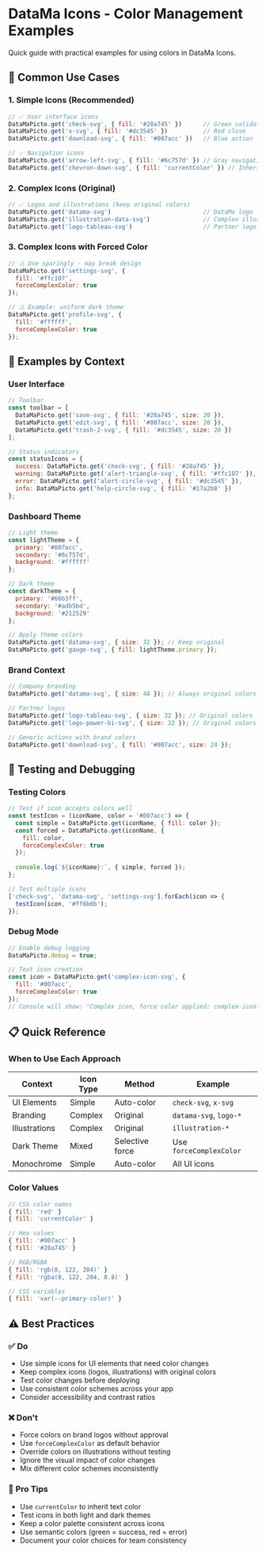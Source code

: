 # DataMa Icons - Color Management Examples

Quick guide with practical examples for using colors in DataMa Icons.

## 🎯 Common Use Cases

### 1. Simple Icons (Recommended)
```javascript
// ✅ User interface icons
DataMaPicto.get('check-svg', { fill: '#28a745' })      // Green validation
DataMaPicto.get('x-svg', { fill: '#dc3545' })          // Red close
DataMaPicto.get('download-svg', { fill: '#007acc' })   // Blue action

// ✅ Navigation icons
DataMaPicto.get('arrow-left-svg', { fill: '#6c757d' }) // Gray navigation
DataMaPicto.get('chevron-down-svg', { fill: 'currentColor' }) // Inherits from parent
```

### 2. Complex Icons (Original)
```javascript
// ✅ Logos and illustrations (keep original colors)
DataMaPicto.get('datama-svg')                          // DataMa logo
DataMaPicto.get('illustration-data-svg')               // Complex illustration
DataMaPicto.get('logo-tableau-svg')                    // Partner logo
```

### 3. Complex Icons with Forced Color
```javascript
// ⚠️ Use sparingly - may break design
DataMaPicto.get('settings-svg', { 
  fill: '#ffc107', 
  forceComplexColor: true 
});

// ⚠️ Example: uniform dark theme
DataMaPicto.get('profile-svg', { 
  fill: '#ffffff', 
  forceComplexColor: true 
});
```

## 🎨 Examples by Context

### User Interface
```javascript
// Toolbar
const toolbar = [
  DataMaPicto.get('save-svg', { fill: '#28a745', size: 20 }),
  DataMaPicto.get('edit-svg', { fill: '#007acc', size: 20 }),
  DataMaPicto.get('trash-2-svg', { fill: '#dc3545', size: 20 })
];

// Status indicators
const statusIcons = {
  success: DataMaPicto.get('check-svg', { fill: '#28a745' }),
  warning: DataMaPicto.get('alert-triangle-svg', { fill: '#ffc107' }),
  error: DataMaPicto.get('alert-circle-svg', { fill: '#dc3545' }),
  info: DataMaPicto.get('help-circle-svg', { fill: '#17a2b8' })
};
```

### Dashboard Theme
```javascript
// Light theme
const lightTheme = {
  primary: '#007acc',
  secondary: '#6c757d',
  background: '#ffffff'
};

// Dark theme
const darkTheme = {
  primary: '#66b3ff',
  secondary: '#adb5bd',
  background: '#212529'
};

// Apply theme colors
DataMaPicto.get('datama-svg', { size: 32 }); // Keep original
DataMaPicto.get('gauge-svg', { fill: lightTheme.primary });
```

### Brand Context
```javascript
// Company branding
DataMaPicto.get('datama-svg', { size: 48 }); // Always original colors

// Partner logos
DataMaPicto.get('logo-tableau-svg', { size: 32 }); // Original colors
DataMaPicto.get('logo-power-bi-svg', { size: 32 }); // Original colors

// Generic actions with brand colors
DataMaPicto.get('download-svg', { fill: '#007acc', size: 24 });
```

## 🧪 Testing and Debugging

### Testing Colors
```javascript
// Test if icon accepts colors well
const testIcon = (iconName, color = '#007acc') => {
  const simple = DataMaPicto.get(iconName, { fill: color });
  const forced = DataMaPicto.get(iconName, { 
    fill: color, 
    forceComplexColor: true 
  });
  
  console.log(`${iconName}:`, { simple, forced });
};

// Test multiple icons
['check-svg', 'datama-svg', 'settings-svg'].forEach(icon => {
  testIcon(icon, '#ff6b6b');
});
```

### Debug Mode
```javascript
// Enable debug logging
DataMaPicto.debug = true;

// Test icon creation
const icon = DataMaPicto.get('complex-icon-svg', { 
  fill: '#007acc',
  forceComplexColor: true 
});
// Console will show: "Complex icon, force color applied: complex-icon-svg"
```

## 📋 Quick Reference

### When to Use Each Approach

| Context | Icon Type | Method | Example |
|---------|-----------|--------|---------|
| UI Elements | Simple | Auto-color | `check-svg`, `x-svg` |
| Branding | Complex | Original | `datama-svg`, `logo-*` |
| Illustrations | Complex | Original | `illustration-*` |
| Dark Theme | Mixed | Selective force | Use `forceComplexColor` |
| Monochrome | Simple | Auto-color | All UI icons |

### Color Values
```javascript
// CSS color names
{ fill: 'red' }
{ fill: 'currentColor' }

// Hex values
{ fill: '#007acc' }
{ fill: '#28a745' }

// RGB/RGBA
{ fill: 'rgb(0, 122, 204)' }
{ fill: 'rgba(0, 122, 204, 0.8)' }

// CSS variables
{ fill: 'var(--primary-color)' }
```

## ⚠️ Best Practices

### ✅ Do
- Use simple icons for UI elements that need color changes
- Keep complex icons (logos, illustrations) with original colors
- Test color changes before deploying
- Use consistent color schemes across your app
- Consider accessibility and contrast ratios

### ❌ Don't
- Force colors on brand logos without approval
- Use `forceComplexColor` as default behavior
- Override colors on illustrations without testing
- Ignore the visual impact of color changes
- Mix different color schemes inconsistently

### 🎯 Pro Tips
- Use `currentColor` to inherit text color
- Test icons in both light and dark themes
- Keep a color palette consistent across icons
- Use semantic colors (green = success, red = error)
- Document your color choices for team consistency 